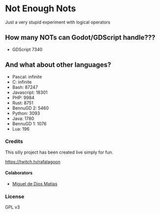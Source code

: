 # Not Enough Nots
Just a very stupid experiment with logical operators

## How many NOTs can Godot/GDScript handle???
 - GDScript 7340

## And what about other languages?
 - Pascal: infinite
 - C: infinite
 - Bash: 87247
 - Javascript: 18301
 - PHP: 9984
 - Rust: 8751
 - BennuGD 2: 5460
 - Python: 3093
 - Java: 1780
 - BennuGD 1: 1076
 - Lua: 196

### Credits
This silly project has been created live simply for fun.

https://twitch.tv/rafalagoon

#### Colaborators

- [Miguel de Dios Matias](https://github.com/mdtrooper)

### License

GPL v3
